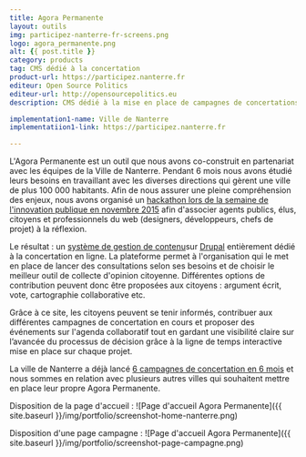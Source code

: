 ```yaml
---
title: Agora Permanente
layout: outils
img: participez-nanterre-fr-screens.png
logo: agora_permanente.png
alt: {{ post.title }}
category: products
tag: CMS dédié à la concertation
product-url: https://participez.nanterre.fr
editeur: Open Source Politics
editeur-url: http://opensourcepolitics.eu
description: CMS dédié à la mise en place de campagnes de concertations en ligne. L'outil permet à l'organisation qui le met en place de lancer des consultations selon ses besoins et de choisir l'outil de collecte d'opinion citoyenne. Le citoyen quand il se rend sur le site peut voir les consultations en cours, obtenir de l'information sur le projet et consulter leur état d'avancement.

implementation1-name: Ville de Nanterre
implementatiion1-link: https://participez.nanterre.fr

---
```


L'Agora Permanente est un outil que nous avons co-construit en partenariat avec les équipes de la Ville de Nanterre. Pendant 6 mois nous avons étudié leurs besoins en travaillant avec les diverses directions qui gèrent une ville de plus 100 000 habitants. Afin de nous assurer une pleine compréhension des enjeux, nous avons organisé un [hackathon lors de la semaine de l'innovation publique en novembre 2015](http://www.nanterredigital.fr/hackathon/) afin d'associer agents publics, élus, citoyens et professionnels du web (designers, développeurs, chefs de projet) à la réflexion.

Le résultat : un [système de gestion de contenu](https://fr.wikipedia.org/wiki/Syst%C3%A8me_de_gestion_de_contenu)sur [Drupal](http://www.drupal.fr/) entièrement dédié à la concertation en ligne. La plateforme permet à l'organisation qui le met en place de lancer des consultations selon ses besoins et de choisir le meilleur outil de collecte d'opinion citoyenne. Différentes options de contribution peuvent donc être proposées aux citoyens : argument écrit, vote, cartographie collaborative etc.

Grâce à ce site, les citoyens peuvent se tenir informés, contribuer aux différentes campagnes de concertation en cours et proposer des événements sur l'agenda collaboratif tout en gardant une visibilité claire sur l’avancée du processus de décision grâce à la ligne de temps interactive mise en place sur chaque projet.

La ville de Nanterre a déjà lancé [6 campagnes de concertation en 6 mois](http://www.opensourcepolitics.eu/refs/2016/09/28/participez-nanterre-fr/) et nous sommes en relation avec plusieurs autres villes qui souhaitent mettre en place leur propre Agora Permanente.

Disposition de la page d'accueil :
![Page d'accueil Agora Permanente]({{ site.baseurl }}/img/portfolio/screenshot-home-nanterre.png)

Disposition d'une page campagne :
![Page d'accueil Agora Permanente]({{ site.baseurl }}/img/portfolio/screenshot-page-campagne.png)
